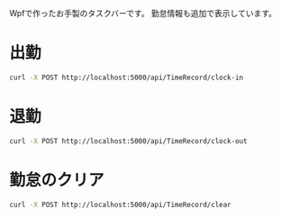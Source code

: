 Wpfで作ったお手製のタスクバーです。
勤怠情報も追加で表示しています。

# 出勤

```sh
curl -X POST http://localhost:5000/api/TimeRecord/clock-in
```

# 退勤

```sh
curl -X POST http://localhost:5000/api/TimeRecord/clock-out
```

# 勤怠のクリア

```sh
curl -X POST http://localhost:5000/api/TimeRecord/clear
```
